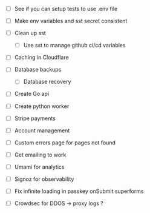 - [ ] See if you can setup tests to use .env file
- [ ] Make env variables and sst secret consistent
- [ ] Clean up sst

  - [ ] Use sst to manage github ci/cd variables

- [ ] Caching in Cloudflare
- [ ] Database backups

  - [ ] Database recovery

- [ ] Create Go api
- [ ] Create python worker

- [ ] Stripe payments
- [ ] Account management

- [ ] Custom errors page for pages not found

- [ ] Get emailing to work

- [ ] Umami for analytics
- [ ] Signoz for observability

- [ ] Fix infinite loading in passkey onSubmit superforms

- [ ] Crowdsec for DDOS -> proxy logs ?
